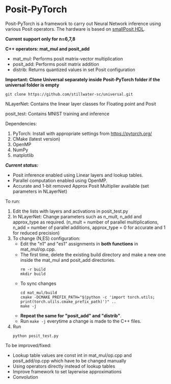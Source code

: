 # Posit-PyTorch
Posit-PyTorch is a framework to carry out Neural Network inference using various Posit operators. The hardware is based on [smallPosit HDL](https://github.com/starbrilliance/SmallPositHDL).

**Current support only for n=6,7,8**

**C++ operators: mat_mul and posit_add**
 - mat_mul: Performs posit matrix-vector multiplication
 - posit_add: Performs posit matrix addition
 - distrib: Returns quantized values in set Posit configuration 

**Important: Clone Universal separately inside Posit-PyTorch folder if the universal folder is empty**
```
git clone https://github.com/stillwater-sc/universal.git
```
NLayerNet: Contains the linear layer classes for Floating point and Posit

posit_test: Contains MNIST training and inference

Dependencies:
1. PyTorch: Install with appropriate settings from https://pytorch.org/
2. CMake (latest version)
3. OpenMP
4. NumPy
5. matplotlib


***Current status:*** 
- Posit inference enabled using Linear layers and lookup tables. 
- Parallel computation enabled using OpenMP. 
- Accurate and 1-bit removed Approx Posit Multiplier available (set parameters in NLayerNet)

To run:
 1. Edit the lists with layers and activations in posit_test.py
 2. In NLayerNet: Change parameters such as n_mult, n_add and approx_type as required. (n_mult = number of parallel multiplications, n_add = number of parallel additions, approx_type = 0 for accurate and 1 for reduced precision)
 4. To change (N,ES) configuration:
    - Edit the "n1" and "es1" assignments in **both functions** in mat_mul/op.cpp. 
    - The first time, delete the existing build directory and make a new one inside the mat_mul and posit_add directories.
      ```
      rm -r build
      mkdir build
      ```
    - To sync changes
      ```
      cd mat_mul/build
      cmake -DCMAKE_PREFIX_PATH="$(python -c 'import torch.utils; print(torch.utils.cmake_prefix_path)')" ..
      make -j
      ```
    - **Repeat the same for "posit_add" and "distrib"**.
    - Run ``` make -j ``` everytime a change is made to the C++ files. 
  3. Run
     ```
     python posit_test.py
     ```

To be improved/fixed:
 - Lookup table values are const int in mat_mul/op.cpp and posit_add/op.cpp which have to be changed manually
 - Using operators directly instead of lookup tables
 - Improve framework to set layerwise approximations
 - Convolution 
